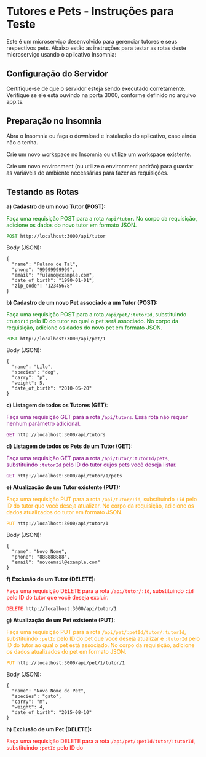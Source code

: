 <h1>Tutores e Pets - Instruções para Teste</h1>
<p>Este é um microserviço desenvolvido para gerenciar tutores e seus respectivos pets. Abaixo estão as instruções para testar as rotas deste microserviço usando o aplicativo Insomnia:</p>

<h2>Configuração do Servidor</h2>
<p>Certifique-se de que o servidor esteja sendo executado corretamente. Verifique se ele está ouvindo na porta 3000, conforme definido no arquivo app.ts.</p>

<h2>Preparação no Insomnia</h2>
<p>Abra o Insomnia ou faça o download e instalação do aplicativo, caso ainda não o tenha.</p>
<p>Crie um novo workspace no Insomnia ou utilize um workspace existente.</p>
<p>Crie um novo environment (ou utilize o environment padrão) para guardar as variáveis de ambiente necessárias para fazer as requisições.</p>

<h2>Testando as Rotas</h2>
<p><strong>a) Cadastro de um novo Tutor (POST):</strong></p>
<p><span style="color:green">Faça uma requisição POST para a rota <code>/api/tutor</code>. No corpo da requisição, adicione os dados do novo tutor em formato JSON.</span></p>
<pre><code><span style="color:green">POST</span> http://localhost:3000/api/tutor</code></pre>
<p>Body (JSON):</p>
<pre><code>{
  "name": "Fulano de Tal",
  "phone": "99999999999",
  "email": "fulano@example.com",
  "date_of_birth": "1990-01-01",
  "zip_code": "12345678"
}</code></pre>

<p><strong>b) Cadastro de um novo Pet associado a um Tutor (POST):</strong></p>
<p><span style="color:green">Faça uma requisição POST para a rota <code>/api/pet/:tutorId</code>, substituindo <code>:tutorId</code> pelo ID do tutor ao qual o pet será associado. No corpo da requisição, adicione os dados do novo pet em formato JSON.</span></p>
<pre><code><span style="color:green">POST</span> http://localhost:3000/api/pet/1</code></pre>
<p>Body (JSON):</p>
<pre><code>{
  "name": "Lilo",
  "species": "dog",
  "carry": "p",
  "weight": 5,
  "date_of_birth": "2010-05-20"
}</code></pre>

<p><strong>c) Listagem de todos os Tutores (GET):</strong></p>
<p><span style="color:purple">Faça uma requisição GET para a rota <code>/api/tutors</code>. Essa rota não requer nenhum parâmetro adicional.</span></p>
<pre><code><span style="color:purple">GET</span> http://localhost:3000/api/tutors</code></pre>

<p><strong>d) Listagem de todos os Pets de um Tutor (GET):</strong></p>
<p><span style="color:purple">Faça uma requisição GET para a rota <code>/api/tutor/:tutorId/pets</code>, substituindo <code>:tutorId</code> pelo ID do tutor cujos pets você deseja listar.</span></p>
<pre><code><span style="color:purple">GET</span> http://localhost:3000/api/tutor/1/pets</code></pre>

<p><strong>e) Atualização de um Tutor existente (PUT):</strong></p>
<p><span style="color:orange">Faça uma requisição PUT para a rota <code>/api/tutor/:id</code>, substituindo <code>:id</code> pelo ID do tutor que você deseja atualizar. No corpo da requisição, adicione os dados atualizados do tutor em formato JSON.</span></p>
<pre><code><span style="color:orange">PUT</span> http://localhost:3000/api/tutor/1</code></pre>
<p>Body (JSON):</p>
<pre><code>{
  "name": "Novo Nome",
  "phone": "888888888",
  "email": "novoemail@example.com"
}</code></pre>

<p><strong>f) Exclusão de um Tutor (DELETE):</strong></p>
<p><span style="color:red">Faça uma requisição DELETE para a rota <code>/api/tutor/:id</code>, substituindo <code>:id</code> pelo ID do tutor que você deseja excluir.</span></p>
<pre><code><span style="color:red">DELETE</span> http://localhost:3000/api/tutor/1</code></pre>

<p><strong>g) Atualização de um Pet existente (PUT):</strong></p>
<p><span style="color:orange">Faça uma requisição PUT para a rota <code>/api/pet/:petId/tutor/:tutorId</code>, substituindo <code>:petId</code> pelo ID do pet que você deseja atualizar e <code>:tutorId</code> pelo ID do tutor ao qual o pet está associado. No corpo da requisição, adicione os dados atualizados do pet em formato JSON.</span></p>
<pre><code><span style="color:orange">PUT</span> http://localhost:3000/api/pet/1/tutor/1</code></pre>
<p>Body (JSON):</p>
<pre><code>{
  "name": "Novo Nome do Pet",
  "species": "gato",
  "carry": "m",
  "weight": 4,
  "date_of_birth": "2015-08-10"
}</code></pre>

<p><strong>h) Exclusão de um Pet (DELETE):</strong></p>
<p><span style="color:red">Faça uma requisição DELETE para a rota <code>/api/pet/:petId/tutor/:tutorId</code>, substituindo <code>:petId</code> pelo ID do
